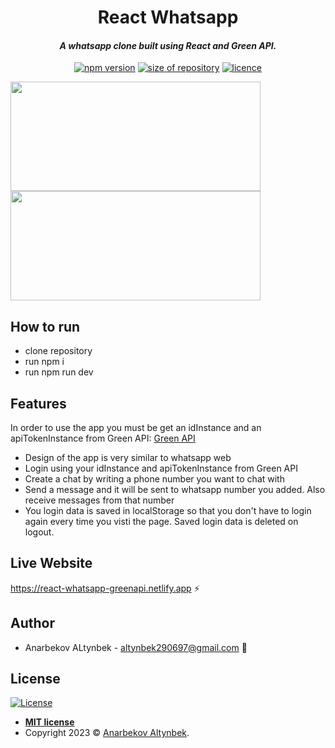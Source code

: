 <div align="center">
 <h1 size="+2">React Whatsapp</h1>
 <h4><i>A whatsapp clone built using React and Green API. </i></h4>

 <p align="center">
    <a href="https://www.npmjs.com/package/npm/v/9.5.1" target="_blank"><img
    	alt="npm version"
    	src="https://img.shields.io/badge/npm-9.5.1-brightgreen.svg"></a>
    <a href="#"><img
    	alt="size of repository"
    	src="https://img.shields.io/badge/Size-687%20KB-yellowgreen.svg"></a>
    <a href="https://badges.mit-license.org/" target="_blank"><img
    	alt="licence"
    	src="https://img.shields.io/packagist/l/doctrine/orm.svg">
	</a>
</p>
</div>

<p float="left">
  <img src="https://github.com/AnarbekovAlt/react-whatsapp/assets/62358513/5bf95d96-abdd-4039-9597-e63b195dd3af" width="400" height="175"/>
  <img src="https://github.com/AnarbekovAlt/react-typing/assets/62358513/5cec9fec-ba75-4cc4-871c-caf8606c5d5a" width="400" height="175"/>
</p>


## How to run

- clone repository
- run npm i
- run npm run dev

## Features

In order to use the app you must be get an idInstance and an apiTokenInstance from Green API:
<a href="https://green-api.com/" target="_blank">
Green API
</a>

- Design of the app is very similar to whatsapp web
- Login using your idInstance and apiTokenInstance from Green API
- Create a chat by writing a phone number you want to chat with
- Send a message and it will be sent to whatsapp number you added. Also receive messages from that number
- You login data is saved in localStorage so that you don't have to login again every time you visti the page. Saved login data is deleted on logout.

## Live Website

https://react-whatsapp-greenapi.netlify.app :zap:

## Author

- Anarbekov ALtynbek - altynbek290697@gmail.com :email:

## License

[![License](https://img.shields.io/packagist/l/doctrine/orm.svg)](http://badges.mit-license.org)

- **[MIT license](http://badges.mit-license.org)**
- Copyright 2023 © <a href="https://react-portfolio-altyn.netlify.app/" target="_blank">Anarbekov Altynbek</a>.
